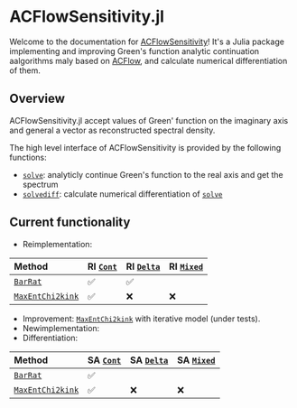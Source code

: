 # ACFlowSensitivity.jl

Welcome to the documentation for [ACFlowSensitivity](https://github.com/yuiyuiui/ACFlowSensitivity.jl)! It's a Julia package implementing and improving Green's function analytic continuation aalgorithms maly based on [ACFlow](https://github.com/huangli712/ACFlow), and calculate numerical differentiation of them.

## Overview

ACFlowSensitivity.jl accept values of Green' function on the imaginary axis and general a vector as reconstructed spectral density.

The high level interface of ACFlowSensitivity is provided by the following functions:
*   [`solve`](@ref): analyticly continue Green's function to the real axis and get the spectrum
*   [`solvediff`](@ref): calculate numerical differentiation of [`solve`](@ref)

## Current functionality

*   Reimplementation:

|Method|RI [`Cont`](@ref)|RI [`Delta`](@ref)|RI [`Mixed`](@ref)|
|:---|:---|:---|:---|
|[`BarRat`](@ref)|✅|✅||
|[`MaxEntChi2kink`](@ref)|✅|❌|❌|


*   Improvement: [`MaxEntChi2kink`](@ref) with iterative model (under tests).
*   Newimplementation:
*   Differentiation:

|Method|SA [`Cont`](@ref)|SA [`Delta`](@ref)|SA [`Mixed`](@ref)|
|:---|:---|:---|:---|
|[`BarRat`](@ref)|✅|||
|[`MaxEntChi2kink`](@ref)|✅|❌|❌|

